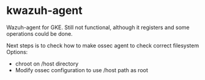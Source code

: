 # kwazuh-agent

Wazuh-agent for GKE.
Still not functional, although it registers and some operations could be done. 

Next steps is to check how to make ossec agent to check correct filesystem
Options:
* chroot on /host directory
* Modify ossec configuration to use /host path as root


